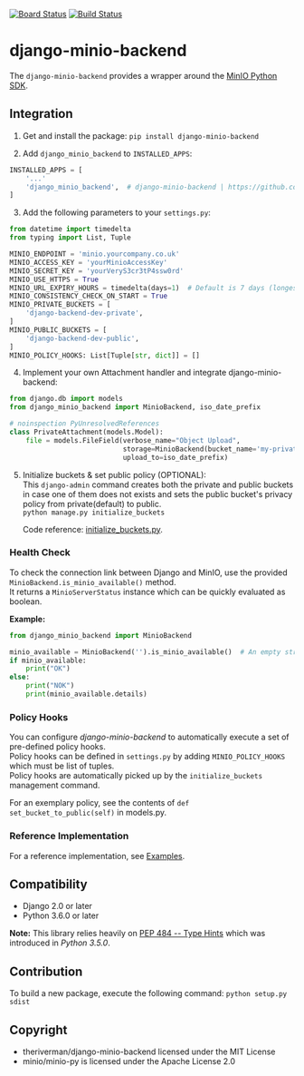 [![Board Status](https://dev.azure.com/kristofdaja/ce976b79-9da3-4e26-a128-0e9471858160/0d69c064-41f3-4a98-9c49-1623149803d9/_apis/work/boardbadge/4fbdd57f-fc00-4dd6-8f2f-a1ced6cfbb10)](https://dev.azure.com/kristofdaja/ce976b79-9da3-4e26-a128-0e9471858160/_boards/board/t/0d69c064-41f3-4a98-9c49-1623149803d9/Microsoft.RequirementCategory)
[![Build Status](https://travis-ci.org/theriverman/django-minio-backend.svg?branch=master)](https://travis-ci.org/theriverman/django-minio-backend)

# django-minio-backend
The `django-minio-backend` provides a wrapper around the 
[MinIO Python SDK](https://docs.min.io/docs/python-client-quickstart-guide.html).

## Integration
1. Get and install the package:
    `pip install django-minio-backend`

2. Add `django_minio_backend` to `INSTALLED_APPS`:
```python
INSTALLED_APPS = [
    '...'
    'django_minio_backend',  # django-minio-backend | https://github.com/theriverman/django-minio-backend
]
```

3. Add the following parameters to your `settings.py`:
```python
from datetime import timedelta
from typing import List, Tuple

MINIO_ENDPOINT = 'minio.yourcompany.co.uk'
MINIO_ACCESS_KEY = 'yourMinioAccessKey'
MINIO_SECRET_KEY = 'yourVeryS3cr3tP4ssw0rd'
MINIO_USE_HTTPS = True
MINIO_URL_EXPIRY_HOURS = timedelta(days=1)  # Default is 7 days (longest) if not defined
MINIO_CONSISTENCY_CHECK_ON_START = True
MINIO_PRIVATE_BUCKETS = [
    'django-backend-dev-private',
]
MINIO_PUBLIC_BUCKETS = [
    'django-backend-dev-public',
]
MINIO_POLICY_HOOKS: List[Tuple[str, dict]] = []
```

4. Implement your own Attachment handler and integrate django-minio-backend:
```python
from django.db import models
from django_minio_backend import MinioBackend, iso_date_prefix

# noinspection PyUnresolvedReferences
class PrivateAttachment(models.Model):   
    file = models.FileField(verbose_name="Object Upload",
                            storage=MinioBackend(bucket_name='my-private-bucket'),
                            upload_to=iso_date_prefix)
```

5. Initialize buckets & set public policy (OPTIONAL):<br>
    This `django-admin` command creates both the private and public buckets in case one of them does not exists
    and sets the public bucket's privacy policy from private(default) to public.<br>
    `python manage.py initialize_buckets`
    
    Code reference: [initialize_buckets.py](django_minio_backend/management/commands/initialize_buckets.py).

### Health Check
To check the connection link between Django and MinIO, use the provided `MinioBackend.is_minio_available()` method.<br>
It returns a `MinioServerStatus` instance which can be quickly evaluated as boolean.<br>

**Example:**
```python
from django_minio_backend import MinioBackend

minio_available = MinioBackend('').is_minio_available()  # An empty string is fine this time
if minio_available:
    print("OK")
else:
    print("NOK")
    print(minio_available.details)
```

### Policy Hooks
You can configure *django-minio-backend* to automatically execute a set of pre-defined policy hooks. <br>
Policy hooks can be defined in `settings.py` by adding `MINIO_POLICY_HOOKS` which must be list of tuples. <br>
Policy hooks are automatically picked up by the `initialize_buckets` management command.

For an exemplary policy, see the contents of `def set_bucket_to_public(self)` in models.py.

### Reference Implementation
For a reference implementation, see [Examples](examples).

## Compatibility
  * Django 2.0 or later
  * Python 3.6.0 or later

**Note:** This library relies heavily on [PEP 484 -- Type Hints](https://www.python.org/dev/peps/pep-0484/) 
which was introduced in *Python 3.5.0*.

## Contribution
To build a new package, execute the following command:
`python setup.py sdist`

## Copyright
  * theriverman/django-minio-backend licensed under the MIT License
  * minio/minio-py is licensed under the Apache License 2.0
